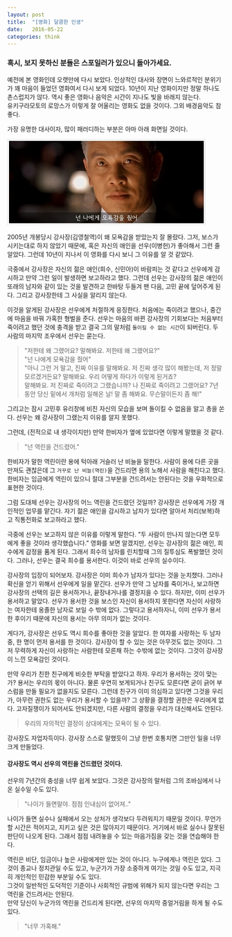 ```yaml
---
layout: post
title:  "[영화] 달콤한 인생"
date:   2016-05-22
categories: think
---
```


### 혹시, 보지 못하신 분들은 스포일러가 있으니 돌아가세요.

예전에 본 영화인데 오랫만에 다시 보았다.
인상적인 대사와 장면이 느와르적인 분위기가 꽤 마음이 들었던 영화여서 다시 보게 되었다.
10년이 지난 영화이지만 정말 하나도 촌스럽지가 않다. 역시 좋은 영화나 음악은 시간이 지나도 빛을 바래지 않는다.  
유키구라모토의 로망스가 이렇게 잘 어울리는 영화도 없을 것이다. 그외 배경음악도 참 좋다.

가장 유명한 대사이자, 많이 패러디하는 부분은 아마 아래 화면일 것이다.

![bittersweetlife](/assets/images/bittersweetlife.jpg)

2005년 개봉당시 강사장(김영철역)이 왜 모욕감을 받았는지 잘 몰랐다.
그저, 보스가 시키는대로 하지 않았기 때문에, 혹은 자신의 애인을 선우(이병헌)가 좋아해서 그런 줄 알았다.
그런데 10년이 지나서 이 영화를 다시 보니 그 이유를 알 것 같았다.

극중에서 강사장은 자신의 젊은 애인(희수, 신민아)이 바람피는 것 같다고 선우에게 감시하고
만약 그런 일이 발생하면 보고하라고 했다.
그런데 선우는 강사장의 젊은 애인이 또래의 남자와 같이 있는 것을 발견하고 한바탕 두들겨 팬 다음, 고민 끝에 덮어주게 된다.
그리고 강사장한테 그 사실을 알리지 않는다.

이것을 알게된 강사장은 선우에게 처절하게 응징한다. 처음에는 죽이려고 했으나, 중간에 마음을 바꿔 가혹한 형벌을 준다.
선우는 마음의 바뀐 강사장의 기회보다는 처음부터 죽이려고 했던 것에 충격을 받고 결국 그의 말처럼 `돌이킬 수 없는 시간`이 되버린다.
두 사람의 마지막 조우에서 선우는 묻는다.

> "저한테 왜 그랬어요? 말해봐요. 저한테 왜 그랬어요?"  
> "넌 나에게 모욕감을 줬어"  
> "아니 그런 거 말고, 진짜 이유를 말해봐요. 저 진짜 생각 많이 해봤는데, 저 정말 모르겠거든요? 말해봐요. 우리 어떻게 하다가 이렇게 된거죠?  
> 말해봐요. 저 진짜로 죽이려고 그랬습니까? 나 진짜로 죽이려고 그랬어요? 7년 동안 당신 밑에서 개처럼 일해온 날! 말 좀 해봐요. 무슨말이든지 좀 해!"  

그리고는 잠시 고민후 유리창에 비친 자신의 모습을 보며 돌이킬 수 없음을 알고 총을 쏜다.
선우는 왜 강사장이 그랬는지 이유를 알지 못했다.

그런데, (전적으로 내 생각이지만) 만약 한비자가 옆에 있었다면 이렇게 말했을 것 같다.

> "넌 역린을 건드렸어."

한비자가 말한 역린이란 용에 턱아래 거슬러 난 비늘을 말한다. 사람이 용에 다른 곳을 만져도 괜찮은데 그 `거꾸로 난 비늘(역린)`을 건드리면 용의 노해서 사람을 해친다고 했다. 한비자는 임금에게 역린이 있으니 절대 그부분을 건드려서는 안된다는 것을 우화적으로 표현한 것이다.

그럼 도대체 선우는 강사장의 어느 역린을 건드렸던 것일까?
강사장은 선우에게 가장 개인적인 업무를 맡긴다. 자기 젊은 애인을 감시하고 남자가 있다면 알아서 처리(보복)하고 직통전화로 보고하라고 했다.

극중에 선우는 보고하지 않은 이유를 이렇게 말한다.
"두 사람이 만나지 않는다면 모두에게 좋을 것이라 생각했습니다."
영화를 보면 알겠지만, 선우는 강사장의 젊은 애인, 희수에게 감정을 품게 된다. 그래서 희수의 남자를 린치할때 그의 질투심도 폭발했던 것이다.
그러나, 선우는 결국 희수를 용서한다. 이것이 바로 선우의 실수이다.

강사장의 입장이 되어보자. 강사장은 이미 희수가 남자가 있다는 것을 눈치챘다. 그러나 확신을 얻기 위해서 선우에게 일을 맡긴다.
선우가 만약 그 남자를 죽이거나, 보고하면 강사장의 선택의 길은 용서하거나, 끝장내거나를 결정지을 수 있다.
하지만, 이미 선우가 용서하고 말았다. 선우가 용서한 것을 보스인 자신이 용서하지 못한다면 자신이 사랑하는 여자한테 옹졸한 남자로 보일 수 밖에 없다.
그렇다고 용서하자니, 이미 선우가 용서한 후이기 때문에 자신의 용서는 아무 의미가 없는 것이다.

게다가, 강사장은 선우도 역시 희수를 좋아한 것을 알았다. 한 여자를 사랑하는 두 남자 중, 한 명이 먼저 용서를 한 것이다.
강사장이 할 수 있는 것은 아무것도 없는 것이다. 그저 무력하게 자신이 사랑하는 사람한테 모른채 하는 수밖에 없는 것이다.
그것이 강사장이 느낀 모욕감인 것이다.

만약 우리가 친한 친구에게 비슷한 부탁을 받았다고 하자. 우리가 용서하는 것이 맞는가? 용서는 우리의 몫이 아니다.
물론 우연히 보게되거나 친구도 모른다면 굳이 긁어 부스럼을 만들 필요가 없을지도 모른다. 그런데 친구가 이미 의심하고 있다면 그것을 우리가, 아무런 권한도 없는 우리가 용서할 수 있을까? 그 상황을 결정할 권한은 우리에게 없다. 고자질쟁이가 되어서도 안되겠지만, 다른 사람의 결정을 우리가 대신해서도 안된다.

> 우리의 자의적인 결정이 상대에게는 모욕이 될 수 있다.

강사장도 자업자득이다. 강사장 스스로 말했듯이 그냥 한번 호통치면 그만인 일을 너무 크게 만들었다.

#### 강사장도 역시 선우의 역린을 건드렸던 것이다.

선우의 7년간의 충성을 너무 쉽게 보았다.
그것은 강사장의 말처럼 그의 조바심에서 나온 실수일 수도 있다.

> "나이가 들면말야. 점점 인내심이 없어져.."

나이가 들면 실수나 실패에서 오는 상처가 생각보다 두려워지기 때문일 것이다. 무언가 할 시간은 적어지고, 지키고 싶은 것은 많아지기 때문이다.
거기에서 바로 실수나 잘못된 판단이 나오게 된다. 그래서 점점 내려놓을 수 있는 마음가짐을 갖는 것을 연습해야 한다.

역린은 비단, 임금이나 높은 사람에게만 있는 것이 아니다. 누구에게나 역린은 있다. 그것이 종교나 정치관일 수도 있고, 누군가가 가장 소중하게 여기는 것일 수도 있고, 지극히 개인적인 민감한 부분일 수도 있다.  
그것이 일반적인 도덕적인 기준이나 사회적인 규범에 위해가 되지 않는다면 우리는 그 역린을 건드려서는 안된다.  
만약 당신이 누군가의 역린을 건드리게 된다면, 선우의 마지막 중얼거림을 하게 될 수도 있다.

> "너무 가혹해."
